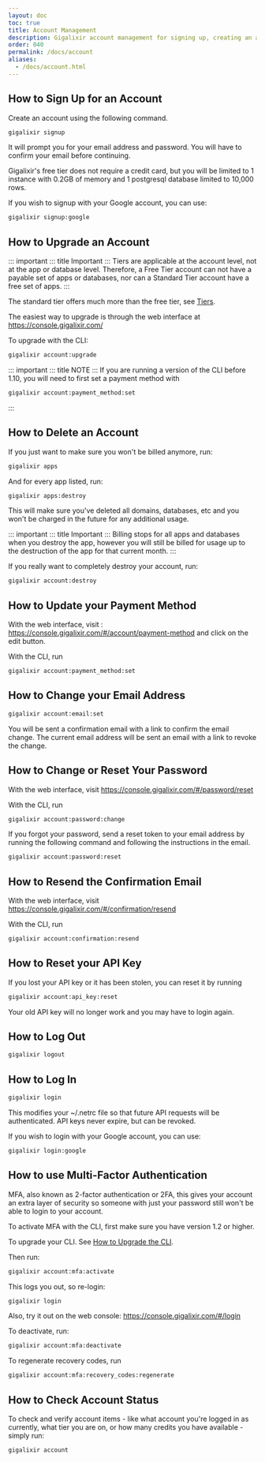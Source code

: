 ```yaml
---
layout: doc
toc: true
title: Account Management
description: Gigalixir account management for signing up, creating an account, deleting an account, and reseting your password or email address. 
order: 040
permalink: /docs/account
aliases: 
  - /docs/account.html
---
```

## How to Sign Up for an Account

Create an account using the following command. 

``` bash
gigalixir signup
```

It will prompt you for your email address and password. You will have to confirm your email
before continuing. 

Gigalixir's free tier does not require a credit card, but you will be limited to 1 instance with 0.2GB of memory and 1 postgresql database limited to 10,000 rows.

If you wish to signup with your Google account, you can use:

``` bash
gigalixir signup:google
```

## How to Upgrade an Account

::: important
::: title
Important
:::
Tiers are applicable at the account level, not at the app or database level. Therefore, a Free Tier account can not have a payable set of apps or databases, nor can a Standard Tier account have a free set of apps.
:::

The standard tier offers much more than the free tier, see [Tiers](/docs/tiers-pricing#tiers).

The easiest way to upgrade is through the web interface at
<https://console.gigalixir.com/>

To upgrade with the CLI:

``` bash
gigalixir account:upgrade
```

::: important
::: title
NOTE
:::
If you are running a version of the CLI before 1.10, you will need to first set a payment method with
``` bash
gigalixir account:payment_method:set
```
:::


## How to Delete an Account

If you just want to make sure you won't be billed anymore, run:

``` bash
gigalixir apps
```

And for every app listed, run:

``` bash
gigalixir apps:destroy
```

This will make sure you've deleted all domains, databases, etc and you won't be charged in the future for any additional usage.

::: important
::: title
Important
:::
Billing stops for all apps and databases when you destroy the app, however you will still be billed for usage up to the destruction of the app for that current month. 
:::

If you really want to completely destroy your account, run:

``` bash
gigalixir account:destroy
```

## How to Update your Payment Method

With the web interface, visit : <https://console.gigalixir.com/#/account/payment-method> and click on the edit button.

With the CLI, run

``` bash
gigalixir account:payment_method:set
```

## How to Change your Email Address

``` bash
gigalixir account:email:set
```

You will be sent a confirmation email with a link to confirm the email
change. The current email address will be sent an email with a link to
revoke the change.

## How to Change or Reset Your Password

With the web interface, visit
<https://console.gigalixir.com/#/password/reset>

With the CLI, run

``` bash
gigalixir account:password:change
```

If you forgot your password, send a reset token to your email address by
running the following command and following the instructions in the
email.

``` bash
gigalixir account:password:reset
```

## How to Resend the Confirmation Email

With the web interface, visit
<https://console.gigalixir.com/#/confirmation/resend>

With the CLI, run

``` bash
gigalixir account:confirmation:resend
```

## How to Reset your API Key

If you lost your API key or it has been stolen, you can reset it by
running

``` bash
gigalixir account:api_key:reset
```

Your old API key will no longer work and you may have to login again.

## How to Log Out

``` bash
gigalixir logout
```

## How to Log In

``` bash
gigalixir login
```

This modifies your \~/.netrc file so that future API requests will be
authenticated. API keys never expire, but can be revoked.

If you wish to login with your Google account, you can use:

``` bash
gigalixir login:google
```

## How to use Multi-Factor Authentication

MFA, also known as 2-factor authentication or 2FA, this gives your account an
extra layer of security so someone with just your password still won't
be able to login to your account.

To activate MFA with the CLI, first make sure you have version 1.2 or
higher. 

To upgrade your CLI. See [How to Upgrade the CLI](/docs/cli#cli-upgrade). 

Then run:

``` bash
gigalixir account:mfa:activate
```

This logs you out, so re-login:

``` bash
gigalixir login
```

Also, try it out on the web console:
<https://console.gigalixir.com/#/login>

To deactivate, run:

``` bash
gigalixir account:mfa:deactivate
```

To regenerate recovery codes, run

``` bash
gigalixir account:mfa:recovery_codes:regenerate
```

## How to Check Account Status

To check and verify account items - like what account you're logged in as currently, what tier you are on, or how many credits you have available - simply run:

``` bash
gigalixir account
```
